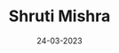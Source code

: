 ---
layout: member
category: Project-Associate
title: Shruti Mishra
date: 24-03-2023
image: shrutim.jpeg
role: Data Annotation

permalink: 'team/shrutim'
social:
    linkedin: 
    twitter:
    orcid: 
    google-scholar: 
    email: shrutim@iitk.ac.in
---